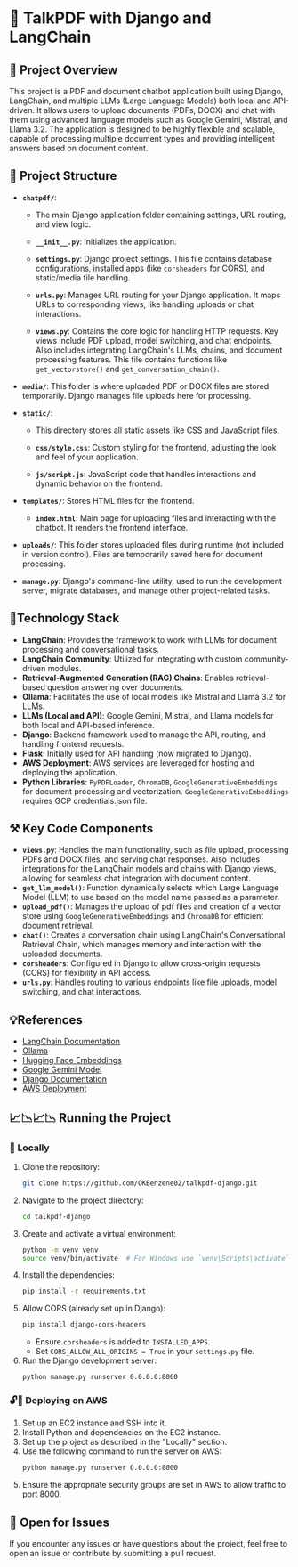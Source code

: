 # 🤖 TalkPDF with Django and LangChain

## 👀 Project Overview
This project is a PDF and document chatbot application built using Django, LangChain, and multiple LLMs (Large Language Models) both local and API-driven. It allows users to upload documents (PDFs, DOCX) and chat with them using advanced language models such as Google Gemini, Mistral, and Llama 3.2. The application is designed to be highly flexible and scalable, capable of processing multiple document types and providing intelligent answers based on document content.

## 🧠 Project Structure

- **`chatpdf/`**:
    - The main Django application folder containing settings, URL routing, and view logic.
    
    - **`__init__.py`**: Initializes the application.
    
    - **`settings.py`**: Django project settings. This file contains database configurations, installed apps (like `corsheaders` for CORS), and static/media file handling.
    
    - **`urls.py`**: Manages URL routing for your Django application. It maps URLs to corresponding views, like handling uploads or chat interactions.
    
    - **`views.py`**: Contains the core logic for handling HTTP requests. Key views include PDF upload, model switching, and chat endpoints. Also includes integrating LangChain's LLMs, chains, and document processing features. This file contains functions like `get_vectorstore()` and `get_conversation_chain()`.

- **`media/`**: This folder is where uploaded PDF or DOCX files are stored temporarily. Django manages file uploads here for processing.

- **`static/`**:
    - This directory stores all static assets like CSS and JavaScript files.
    
    - **`css/style.css`**: Custom styling for the frontend, adjusting the look and feel of your application.
    
    - **`js/script.js`**: JavaScript code that handles interactions and dynamic behavior on the frontend.

- **`templates/`**: Stores HTML files for the frontend.
    
    - **`index.html`**: Main page for uploading files and interacting with the chatbot. It renders the frontend interface.

- **`uploads/`**: This folder stores uploaded files during runtime (not included in version control). Files are temporarily saved here for document processing.

- **`manage.py`**: Django's command-line utility, used to run the development server, migrate databases, and manage other project-related tasks.

## 🧳Technology Stack
- **LangChain**: Provides the framework to work with LLMs for document processing and conversational tasks.
- **LangChain Community**: Utilized for integrating with custom community-driven modules.
- **Retrieval-Augmented Generation (RAG) Chains**: Enables retrieval-based question answering over documents.
- **Ollama**: Facilitates the use of local models like Mistral and Llama 3.2 for LLMs.
- **LLMs (Local and API)**: Google Gemini, Mistral, and Llama models for both local and API-based inference.
- **Django**: Backend framework used to manage the API, routing, and handling frontend requests.
- **Flask**: Initially used for API handling (now migrated to Django).
- **AWS Deployment**: AWS services are leveraged for hosting and deploying the application.
- **Python Libraries**: `PyPDFLoader`, `ChromaDB`, `GoogleGenerativeEmbeddings` for document processing and vectorization. `GoogleGenerativeEmbeddings` requires GCP credentials.json file.

## ⚒ Key Code Components
- **`views.py`**: Handles the main functionality, such as file upload, processing PDFs and DOCX files, and serving chat responses.
Also includes integrations for the LangChain models and chains with Django views, allowing for seamless chat integration with document content.
- **`get_llm_model()`**: Function dynamically selects which Large Language Model (LLM) to use based on the model name passed as a parameter.
- **`upload_pdf()`**: Manages the upload of pdf files and creation of a vector store using `GoogleGenerativeEmbeddings` and `ChromaDB` for efficient document retrieval.
- **`chat()`**: Creates a conversation chain using LangChain's Conversational Retrieval Chain, which manages memory and interaction with the uploaded documents.
- **`corsheaders`**: Configured in Django to allow cross-origin requests (CORS) for flexibility in API access.
- **`urls.py`**: Handles routing to various endpoints like file uploads, model switching, and chat interactions.

## 💡References
- [LangChain Documentation](https://langchain.readthedocs.io)
- [Ollama](https://ollama.com/)
- [Hugging Face Embeddings](https://huggingface.co/docs/transformers/index)
- [Google Gemini Model](https://cloud.google.com/genai)
- [Django Documentation](https://docs.djangoproject.com/en/stable/)
- [AWS Deployment](https://aws.amazon.com/getting-started/)

## 📈📉📈📉 Running the Project

### 🔐 Locally
1. Clone the repository:
   ```bash
   git clone https://github.com/OKBenzene02/talkpdf-django.git
   ```
2. Navigate to the project directory:
   ```bash
   cd talkpdf-django
   ```
3. Create and activate a virtual environment:
   ```bash
   python -m venv venv
   source venv/bin/activate  # For Windows use `venv\Scripts\activate`
   ```
4. Install the dependencies:
   ```bash
   pip install -r requirements.txt
   ```
5. Allow CORS (already set up in Django):
    ```bash 
    pip install django-cors-headers
    ```
   - Ensure `corsheaders` is added to `INSTALLED_APPS`.
   - Set `CORS_ALLOW_ALL_ORIGINS = True` in your `settings.py` file.
6. Run the Django development server:
   ```bash
   python manage.py runserver 0.0.0.0:8000
   ```

### 🔓🛜 Deploying on AWS
1. Set up an EC2 instance and SSH into it.
2. Install Python and dependencies on the EC2 instance.
3. Set up the project as described in the "Locally" section.
4. Use the following command to run the server on AWS:
   ```bash
   python manage.py runserver 0.0.0.0:8000
   ```
5. Ensure the appropriate security groups are set in AWS to allow traffic to port 8000.

## 🥹 Open for Issues
If you encounter any issues or have questions about the project, feel free to open an issue or contribute by submitting a pull request.
